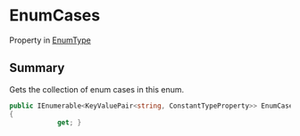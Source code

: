 # EnumCases

Property in [EnumType](broken-reference)

## Summary

Gets the collection of enum cases in this enum.

```csharp
public IEnumerable<KeyValuePair<string, ConstantTypeProperty>> EnumCases
{
            get; }
```
